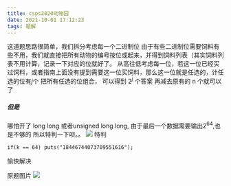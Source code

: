 ```yaml
---
title: csps2020动物园
date: 2021-10-01 17:12:23
tags: 题解
---
```


这道题思路很简单，我们拆分考虑每一个二进制位
由于有些二进制位需要饲料有些不用，我们就直接把所有动物的编号按位或起来，并得到饲料列表（其实饲料列表不用计算，记录一下对应的位就好了。
从高往低考虑每一位，若这一位已经买过饲料，或者指南上面没有提到需要这一位买饲料，那么这一位就是任选的，计任选的位有$j$个
把所有任选的位组合， 可以得到 $2 ^ j$ 个答案
再减去原有的 n 个就可以了
##### 但是
<!-- more -->
哪怕开了 long long 或者unsigned long long, 由于最后一个数据需要输出$2^{64}$,也是不够的
所以特判一下呗。。
![](https://gitee.com/inkuniverse/picture_bed/raw/master/20211001172629.png)
特判 
```
if(k == 64) puts("18446744073709551616");
```
愉快解决

原题图片
[![](https://gitee.com/inkuniverse/picture_bed/raw/master/20211001171339.png)](https://www.luogu.com.cn/problem/P7076)
